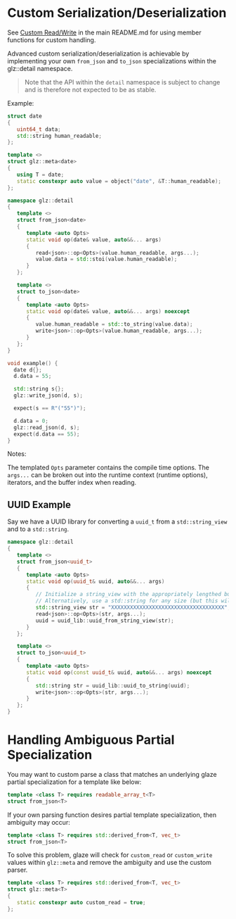 # Custom Serialization/Deserialization

See [Custom Read/Write](https://github.com/stephenberry/glaze/tree/main#custom-readwrite) in the main README.md for using member functions for custom handling.

Advanced custom serialization/deserialization is achievable by implementing your own `from_json` and `to_json` specializations within the glz::detail namespace.

> Note that the API within the `detail` namespace is subject to change and is therefore not expected to be as stable.

Example:
```c++
struct date
{
   uint64_t data;
   std::string human_readable;
};

template <>
struct glz::meta<date>
{
   using T = date;
   static constexpr auto value = object("date", &T::human_readable);
};

namespace glz::detail
{
   template <>
   struct from_json<date>
   {
      template <auto Opts>
      static void op(date& value, auto&&... args)
      {
         read<json>::op<Opts>(value.human_readable, args...);
         value.data = std::stoi(value.human_readable);
      }
   };

   template <>
   struct to_json<date>
   {
      template <auto Opts>
      static void op(date& value, auto&&... args) noexcept
      {
         value.human_readable = std::to_string(value.data);
         write<json>::op<Opts>(value.human_readable, args...);
      }
   };
}

void example() {
  date d{};
  d.data = 55;

  std::string s{};
  glz::write_json(d, s);

  expect(s == R"("55")");

  d.data = 0;
  glz::read_json(d, s);
  expect(d.data == 55);
}
```

Notes:

The templated `Opts` parameter contains the compile time options. The `args...` can be broken out into the runtime context (runtime options), iterators, and the buffer index when reading.

## UUID Example

Say we have a UUID library for converting a `uuid_t` from a `std::string_view` and to a `std::string`.

```c++
namespace glz::detail
{
   template <>
   struct from_json<uuid_t>
   {
      template <auto Opts>
      static void op(uuid_t& uuid, auto&&... args)
      {
         // Initialize a string_view with the appropriately lengthed buffer
         // Alternatively, use a std::string for any size (but this will allocate)
         std::string_view str = "XXXXXXXXXXXXXXXXXXXXXXXXXXXXXXXXXXXX";
         read<json>::op<Opts>(str, args...);
         uuid = uuid_lib::uuid_from_string_view(str);
      }
   };

   template <>
   struct to_json<uuid_t>
   {
      template <auto Opts>
      static void op(const uuid_t& uuid, auto&&... args) noexcept
      {
         std::string str = uuid_lib::uuid_to_string(uuid);
         write<json>::op<Opts>(str, args...);
      }
   };
}
```

# Handling Ambiguous Partial Specialization

You may want to custom parse a class that matches an underlying glaze partial specialization for a template like below:

```c++
template <class T> requires readable_array_t<T>
struct from_json<T>
```

If your own parsing function desires partial template specialization, then ambiguity may occur:

```c++
template <class T> requires std::derived_from<T, vec_t>
struct from_json<T>
```

To solve this problem, glaze will check for `custom_read` or `custom_write` values within `glz::meta` and remove the ambiguity and use the custom parser.

```c++
template <class T> requires std::derived_from<T, vec_t>
struct glz::meta<T>
{
   static constexpr auto custom_read = true;
};
```


